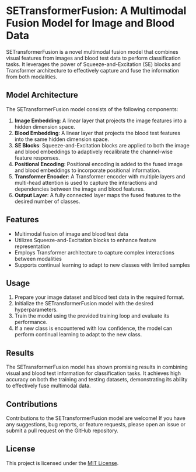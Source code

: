 # SETransformerFusion: A Multimodal Fusion Model for Image and Blood Data

SETransformerFusion is a novel multimodal fusion model that combines visual features from images and blood test data to perform classification tasks. It leverages the power of Squeeze-and-Excitation (SE) blocks and Transformer architecture to effectively capture and fuse the information from both modalities.

## Model Architecture

The SETransformerFusion model consists of the following components:

1. **Image Embedding**: A linear layer that projects the image features into a hidden dimension space.
2. **Blood Embedding**: A linear layer that projects the blood test features into the same hidden dimension space.
3. **SE Blocks**: Squeeze-and-Excitation blocks are applied to both the image and blood embeddings to adaptively recalibrate the channel-wise feature responses.
4. **Positional Encoding**: Positional encoding is added to the fused image and blood embeddings to incorporate positional information.
5. **Transformer Encoder**: A Transformer encoder with multiple layers and multi-head attention is used to capture the interactions and dependencies between the image and blood features.
6. **Output Layer**: A fully connected layer maps the fused features to the desired number of classes.

## Features

- Multimodal fusion of image and blood test data
- Utilizes Squeeze-and-Excitation blocks to enhance feature representation
- Employs Transformer architecture to capture complex interactions between modalities
- Supports continual learning to adapt to new classes with limited samples

## Usage

1. Prepare your image dataset and blood test data in the required format.
2. Initialize the SETransformerFusion model with the desired hyperparameters.
3. Train the model using the provided training loop and evaluate its performance.
4. If a new class is encountered with low confidence, the model can perform continual learning to adapt to the new class.

## Results

The SETransformerFusion model has shown promising results in combining visual and blood test information for classification tasks. It achieves high accuracy on both the training and testing datasets, demonstrating its ability to effectively fuse multimodal data.

## Contributions

Contributions to the SETransformerFusion model are welcome! If you have any suggestions, bug reports, or feature requests, please open an issue or submit a pull request on the GitHub repository.

## License

This project is licensed under the [MIT License](LICENSE).
